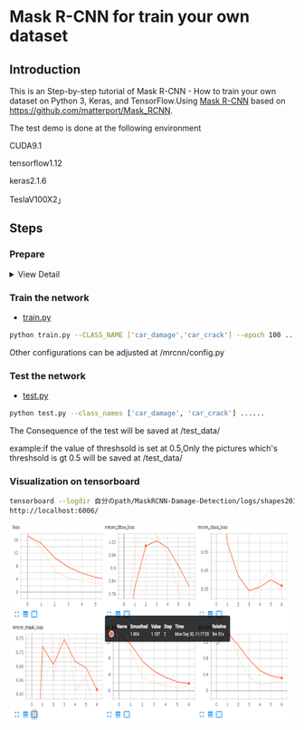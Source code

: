 # Mask R-CNN for train your own dataset
## Introduction
This is an Step-by-step tutorial of Mask R-CNN - How to train your own dataset on Python 3, Keras, and TensorFlow.Using [Mask R-CNN](https://arxiv.org/abs/1703.06870) based on https://github.com/matterport/Mask_RCNN.  

The test demo is done at the following environment

CUDA9.1

tensorflow1.12

keras2.1.6 

TeslaV100X2」

## Steps
### Prepare
<details>
    <summary>View Detail</summary>
    
* usage of utils：[Labelme](https://github.com/wkentaro/labelme)  
 
Use label to mark the destination object of each pictures
The labels of the destination objects should be following at the folling rules

``` 
ClassName_ObjectNumber  
```

For Example

```

cat_1

cat_2

dog_1

```


* Prepare train_data

  create a folder named train_data.The hierarchy in train_data can be referred from [here](train_data)
  
  <img width="420" height="157" src=figure/1.PNG/>  
  
  1.pic(training pictures)
  
  <div align=center><img width="600" height="380" src=figure/pic.PNG/></div>
  
  2.json(generated by labelme,labelme is the name of a tool)
  
  <div align=center><img width="600" height="310" src=figure/json.PNG/></div>  
  
  3.labelme_json(generated by labelme_json_to_dataset,labelme_json_to_dataset is a command script in labelme)
  [how to use labelme_json_to_dataset](https://github.com/wkentaro/labelme/issues/420)
  
  landscape of the folders
  <div align=center><img width="600" height="310" src=figure/labelme_json.PNG/></div>  
  
  the content of the folder
  <div align=center><img width="600" height="150" src=figure/detail.PNG/></div> 
    
  4.cv_to_mask(copy the label.png from every folder in labelme_json,and rename it with the original number)
  <div align=center><img width="600" height="310" src=figure/cv2_mask.PNG/></div>  
  
</details>


### Train the network
* [train.py](samples/shapes/train.py)  

```bash
python train.py --CLASS_NAME ['car_damage','car_crack'] --epoch 100 ......
```

Other configurations can be adjusted at /mrcnn/config.py

### Test the network

* [test.py](samples/shapes/test.py)

 ```bash
 python test.py --class_names ['car_damage', 'car_crack'] ......
 ```  
The Consequence of the test will be saved at /test_data/

example:if the value of threshsold is set at 0.5,Only the pictures which's threshsold is gt 0.5 will be saved at /test_data/

### Visualization on tensorboard

 ```bash
tensorboard --logdir 自分のpath/MaskRCNN-Damage-Detection/logs/shapes20190930T1107 --host 0.0.0.0
http://localhost:6006/
 ```
 <div align=center><img width="800" height="350" src=figure/loss.PNG/></div>